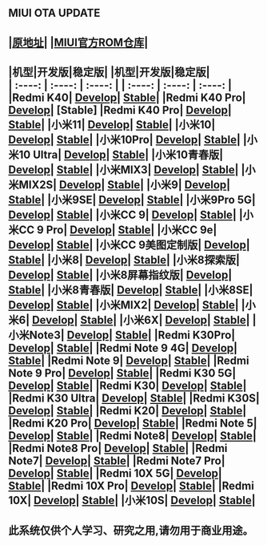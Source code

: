 ## MIUI OTA UPDATE

|[**原地址**](https://github.com/mooseIre/update_miui_ota)|
|[MIUI官方ROM仓库](https://roms.miuier.com/)|
 ---- 
|机型|开发版|稳定版|  |机型|开发版|稳定版|  
| :----: | :----: | :----: | | :----: | :----: | :----: | 
|Redmi K40| [Develop](https://github.com/mooseIre/update_miui_ota/blob/master/Develop/Redmi%20K40.md)| [Stable](https://github.com/mooseIre/update_miui_ota/blob/master/Stable/Redmi%20K40.md)| |Redmi K40 Pro| [Develop](https://github.com/mooseIre/update_miui_ota/blob/master/Develop/Redmi%20K40%20Pro.md)| [Stable]
|Redmi K40 Pro| [Develop](https://github.com/mooseIre/update_miui_ota/blob/master/Develop/Redmi%20K40%20Pro.md)| [Stable](https://github.com/mooseIre/update_miui_ota/blob/master/Stable/Redmi%20K40%20Pro.md)|
|小米11| [Develop](https://github.com/mooseIre/update_miui_ota/blob/master/Develop/小米11.md)| [Stable](https://github.com/mooseIre/update_miui_ota/blob/master/Stable/小米11.md)|
|小米10| [Develop](https://github.com/mooseIre/update_miui_ota/blob/master/Develop/小米10.md)| [Stable](https://github.com/mooseIre/update_miui_ota/blob/master/Stable/小米10.md)|
|小米10Pro| [Develop](https://github.com/mooseIre/update_miui_ota/blob/master/Develop/小米10Pro.md)| [Stable](https://github.com/mooseIre/update_miui_ota/blob/master/Stable/小米10Pro.md)|
|小米10 Ultra| [Develop](https://github.com/mooseIre/update_miui_ota/blob/master/Develop/小米10%20Ultra.md)| [Stable](https://github.com/mooseIre/update_miui_ota/blob/master/Stable/小米10%20Ultra.md)|
|小米10青春版| [Develop](https://github.com/mooseIre/update_miui_ota/blob/master/Develop/小米10青春版.md)| [Stable](https://github.com/mooseIre/update_miui_ota/blob/master/Stable/小米10青春版.md)|
|小米MIX3| [Develop](https://github.com/mooseIre/update_miui_ota/blob/master/Develop/小米MIX3.md)| [Stable](https://github.com/mooseIre/update_miui_ota/blob/master/Stable/小米MIX3.md)|
|小米MIX2S| [Develop](https://github.com/mooseIre/update_miui_ota/blob/master/Develop/小米MIX2S.md)| [Stable](https://github.com/mooseIre/update_miui_ota/blob/master/Stable/小米MIX2S.md)|
|小米9| [Develop](https://github.com/mooseIre/update_miui_ota/blob/master/Develop/小米9.md)| [Stable](https://github.com/mooseIre/update_miui_ota/blob/master/Stable/小米9.md)|
|小米9SE| [Develop](https://github.com/mooseIre/update_miui_ota/blob/master/Develop/小米9SE.md)| [Stable](https://github.com/mooseIre/update_miui_ota/blob/master/Stable/小米9SE.md)|
|小米9Pro 5G| [Develop](https://github.com/mooseIre/update_miui_ota/blob/master/Develop/小米9Pro%205G.md)| [Stable](https://github.com/mooseIre/update_miui_ota/blob/master/Stable/小米9Pro%205G.md)|
|小米CC 9| [Develop](https://github.com/mooseIre/update_miui_ota/blob/master/Develop/小米CC%209.md)| [Stable](https://github.com/mooseIre/update_miui_ota/blob/master/Stable/小米CC%209.md)|
|小米CC 9 Pro| [Develop](https://github.com/mooseIre/update_miui_ota/blob/master/Develop/小米CC%209%20Pro.md)| [Stable](https://github.com/mooseIre/update_miui_ota/blob/master/Stable/小米CC%209%20Pro.md)|
|小米CC 9e| [Develop](https://github.com/mooseIre/update_miui_ota/blob/master/Develop/小米CC%209e.md)| [Stable](https://github.com/mooseIre/update_miui_ota/blob/master/Stable/小米CC%209e.md)|
|小米CC 9美图定制版| [Develop](https://github.com/mooseIre/update_miui_ota/blob/master/Develop/小米CC%209美图定制版.md)| [Stable](https://github.com/mooseIre/update_miui_ota/blob/master/Stable/小米CC%209美图定制版.md)|
|小米8| [Develop](https://github.com/mooseIre/update_miui_ota/blob/master/Develop/小米8.md)| [Stable](https://github.com/mooseIre/update_miui_ota/blob/master/Stable/小米8.md)|
|小米8探索版| [Develop](https://github.com/mooseIre/update_miui_ota/blob/master/Develop/小米8探索版.md)| [Stable](https://github.com/mooseIre/update_miui_ota/blob/master/Stable/小米8探索版.md)|
|小米8屏幕指纹版| [Develop](https://github.com/mooseIre/update_miui_ota/blob/master/Develop/小米8屏幕指纹版.md)| [Stable](https://github.com/mooseIre/update_miui_ota/blob/master/Stable/小米8屏幕指纹版.md)|
|小米8青春版| [Develop](https://github.com/mooseIre/update_miui_ota/blob/master/Develop/小米8青春版.md)| [Stable](https://github.com/mooseIre/update_miui_ota/blob/master/Stable/小米8青春版.md)|
|小米8SE| [Develop](https://github.com/mooseIre/update_miui_ota/blob/master/Develop/小米8SE.md)| [Stable](https://github.com/mooseIre/update_miui_ota/blob/master/Stable/小米8SE.md)|
|小米MIX2| [Develop](https://github.com/mooseIre/update_miui_ota/blob/master/Develop/小米MIX2.md)| [Stable](https://github.com/mooseIre/update_miui_ota/blob/master/Stable/小米MIX2.md)|
|小米6| [Develop](https://github.com/mooseIre/update_miui_ota/blob/master/Develop/小米6.md)| [Stable](https://github.com/mooseIre/update_miui_ota/blob/master/Stable/小米6.md)|
|小米6X| [Develop](https://github.com/mooseIre/update_miui_ota/blob/master/Develop/小米6X.md)| [Stable](https://github.com/mooseIre/update_miui_ota/blob/master/Stable/小米6X.md)|
|小米Note3| [Develop](https://github.com/mooseIre/update_miui_ota/blob/master/Develop/小米Note3.md)| [Stable](https://github.com/mooseIre/update_miui_ota/blob/master/Stable/小米Note3.md)|
|Redmi K30Pro| [Develop](https://github.com/mooseIre/update_miui_ota/blob/master/Develop/Redmi%20K30Pro.md)| [Stable](https://github.com/mooseIre/update_miui_ota/blob/master/Stable/Redmi%20K30Pro.md)|
|Redmi Note 9 4G| [Develop](https://github.com/mooseIre/update_miui_ota/blob/master/Develop/Redmi%20Note%209%204G.md)| [Stable](https://github.com/mooseIre/update_miui_ota/blob/master/Stable/Redmi%20Note%209%204G.md)|
|Redmi Note 9| [Develop](https://github.com/mooseIre/update_miui_ota/blob/master/Develop/Redmi%20Note%209.md)| [Stable](https://github.com/mooseIre/update_miui_ota/blob/master/Stable/Redmi%20Note%209.md)|
|Redmi Note 9 Pro| [Develop](https://github.com/mooseIre/update_miui_ota/blob/master/Develop/Redmi%20Note%209%20Pro.md)| [Stable](https://github.com/mooseIre/update_miui_ota/blob/master/Stable/Redmi%20Note%209%20Pro.md)|
|Redmi K30 5G| [Develop](https://github.com/mooseIre/update_miui_ota/blob/master/Develop/Redmi%20K30%205G.md)| [Stable](https://github.com/mooseIre/update_miui_ota/blob/master/Stable/Redmi%20K30%205G.md)|
|Redmi K30| [Develop](https://github.com/mooseIre/update_miui_ota/blob/master/Develop/Redmi%20K30.md)| [Stable](https://github.com/mooseIre/update_miui_ota/blob/master/Stable/Redmi%20K30.md)|
|Redmi K30 Ultra| [Develop](https://github.com/mooseIre/update_miui_ota/blob/master/Develop/Redmi%20K30%20Ultra.md)| [Stable](https://github.com/mooseIre/update_miui_ota/blob/master/Stable/Redmi%20K30%20Ultra.md)|
|Redmi K30S| [Develop](https://github.com/mooseIre/update_miui_ota/blob/master/Develop/Redmi%20K30S.md)| [Stable](https://github.com/mooseIre/update_miui_ota/blob/master/Stable/Redmi%20K30S.md)|
|Redmi K20| [Develop](https://github.com/mooseIre/update_miui_ota/blob/master/Develop/Redmi%20K20.md)| [Stable](https://github.com/mooseIre/update_miui_ota/blob/master/Stable/Redmi%20K20.md)|
|Redmi K20 Pro| [Develop](https://github.com/mooseIre/update_miui_ota/blob/master/Develop/Redmi%20K20%20Pro.md)| [Stable](https://github.com/mooseIre/update_miui_ota/blob/master/Stable/Redmi%20K20%20Pro.md)|
|Redmi Note 5| [Develop](https://github.com/mooseIre/update_miui_ota/blob/master/Develop/Redmi%20Note%205.md)| [Stable](https://github.com/mooseIre/update_miui_ota/blob/master/Stable/Redmi%20Note%205.md)|
|Redmi Note8| [Develop](https://github.com/mooseIre/update_miui_ota/blob/master/Develop/Redmi%20Note8.md)| [Stable](https://github.com/mooseIre/update_miui_ota/blob/master/Stable/Redmi%20Note8.md)|
|Redmi Note8 Pro| [Develop](https://github.com/mooseIre/update_miui_ota/blob/master/Develop/Redmi%20Note8%20Pro.md)| [Stable](https://github.com/mooseIre/update_miui_ota/blob/master/Stable/Redmi%20Note8%20Pro.md)|
|Redmi Note7| [Develop](https://github.com/mooseIre/update_miui_ota/blob/master/Develop/Redmi%20Note7.md)| [Stable](https://github.com/mooseIre/update_miui_ota/blob/master/Stable/Redmi%20Note7.md)|
|Redmi Note7 Pro| [Develop](https://github.com/mooseIre/update_miui_ota/blob/master/Develop/Redmi%20Note7%20Pro.md)| [Stable](https://github.com/mooseIre/update_miui_ota/blob/master/Stable/Redmi%20Note7%20Pro.md)|
|Redmi 10X 5G| [Develop](https://github.com/mooseIre/update_miui_ota/blob/master/Develop/Redmi%2010X%205G.md)| [Stable](https://github.com/mooseIre/update_miui_ota/blob/master/Stable/Redmi%2010X%205G.md)|
|Redmi 10X Pro| [Develop](https://github.com/mooseIre/update_miui_ota/blob/master/Develop/Redmi%2010X%20Pro.md)| [Stable](https://github.com/mooseIre/update_miui_ota/blob/master/Stable/Redmi%2010X%20Pro.md)|
|Redmi 10X| [Develop](https://github.com/mooseIre/update_miui_ota/blob/master/Develop/Redmi%2010X.md)| [Stable](https://github.com/mooseIre/update_miui_ota/blob/master/Stable/Redmi%2010X.md)|
|小米10S| [Develop](https://github.com/mooseIre/update_miui_ota/blob/master/Develop/小米10S.md)| [Stable](https://github.com/mooseIre/update_miui_ota/blob/master/Stable/小米10S.md)|
 ---- 
此系统仅供个人学习、研究之用,请勿用于商业用途。
----
